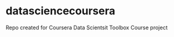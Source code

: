 datasciencecoursera
===================

Repo created for Coursera Data Scientsit Toolbox Course project
